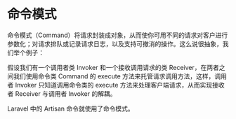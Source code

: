 # 命令模式

命令模式（Command）将请求封装成对象，从而使你可用不同的请求对客户进行参数化；对请求排队或记录请求日志，以及支持可撤消的操作。这么说很抽象，我们举个例子：

假设我们有一个调用者类 Invoker 和一个接收调用请求的类 Receiver，在两者之间我们使用命令类 Command 的 execute 方法来托管请求调用方法，这样，调用者 Invoker 只知道调用命令类的 execute 方法来处理客户端请求，从而实现接收者 Receiver 与调用者 Invoker 的解耦。

Laravel 中的 Artisan 命令就使用了命令模式。
